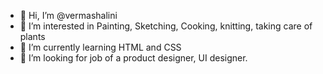 - 👋 Hi, I’m @vermashalini
- 👀 I’m interested in Painting, Sketching, Cooking, knitting, taking care of plants
- 🌱 I’m currently learning HTML and CSS
- 💞️ I’m looking for job of a product designer, UI designer.

<!---
vermashalini/vermashalini is a ✨ special ✨ repository because its `README.md` (this file) appears on your GitHub profile.
You can click the Preview link to take a look at your changes.
--->

